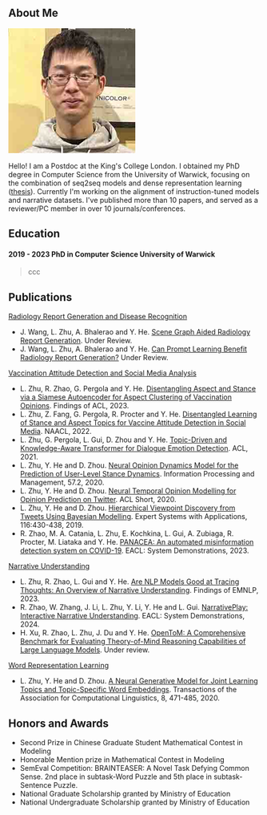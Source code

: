 ## About Me

<img class="profile-picture" src="PhotoMe.jpg">

Hello! I am a Postdoc at the King's College London. I obtained my PhD degree in Computer Science from the University of Warwick, focusing on the combination of seq2seq models and dense representation learning ([thesis](https://wrap.warwick.ac.uk/181632/1/WRAP_Theses_Zhu_2023.pdf)). Currently I'm working on the alignment of instruction-tuned models and narrative datasets. I've published more than 10 papers, and served as a reviewer/PC member in over 10 journals/conferences.

## Education

#### 2019 - 2023            PhD in Computer Science          University of Warwick
> ccc


## Publications

<ins>Radiology Report Generation and Disease Recognition</ins>

- J. Wang, L. Zhu, A. Bhalerao and Y. He. [Scene Graph Aided Radiology Report Generation](https://arxiv.org/abs/2403.05687). Under Review.
- J. Wang, L. Zhu, A. Bhalerao and Y. He. [Can Prompt Learning Benefit Radiology Report Generation?](https://arxiv.org/abs/2308.16269) Under Review.

<ins>Vaccination Attitude Detection and Social Media Analysis</ins>

- L. Zhu, R. Zhao, G. Pergola and Y. He. [Disentangling Aspect and Stance via a Siamese Autoencoder for Aspect Clustering of Vaccination Opinions](https://aclanthology.org/2023.findings-acl.115/). Findings of ACL, 2023.
- L. Zhu, Z. Fang, G. Pergola, R. Procter and Y. He. [Disentangled Learning of Stance and Aspect Topics for Vaccine Attitude Detection in Social Media](https://aclanthology.org/2022.naacl-main.112/). NAACL, 2022.
- L. Zhu, G. Pergola, L. Gui, D. Zhou and Y. He. [Topic-Driven and Knowledge-Aware Transformer for Dialogue Emotion Detection](https://arxiv.org/pdf/2106.01071.pdf). ACL, 2021.
- L. Zhu, Y. He and D. Zhou. [Neural Opinion Dynamics Model for the Prediction of User-Level Stance Dynamics](https://core.ac.uk/download/pdf/199216625.pdf). Information Processing and Management, 57.2, 2020.
- L. Zhu, Y. He and D. Zhou. [Neural Temporal Opinion Modelling for Opinion Prediction on Twitter](https://arxiv.org/pdf/2005.13486.pdf). ACL Short, 2020.
- L. Zhu, Y. He and D. Zhou. [Hierarchical Viewpoint Discovery from Tweets Using Bayesian Modelling](https://s3.eu-west-2.amazonaws.com/somethingx86/papers/Hierarchical-viewpoint-discovery-from-tweets-using-Bayesian-modelling-ESWA18.pdf). Expert Systems with Applications, 116:430-438, 2019.
- R. Zhao, M. A. Catania, L. Zhu, E. Kochkina, L. Gui, A. Zubiaga, R. Procter, M. Liataka and Y. He. [PANACEA: An automated misinformation detection system on COVID-19](https://aclanthology.org/2023.findings-acl.115.pdf). EACL: System Demonstrations, 2023.

<ins>Narrative Understanding</ins>

- L. Zhu, R. Zhao, L. Gui and Y. He. [Are NLP Models Good at Tracing Thoughts: An Overview of Narrative Understanding](https://aclanthology.org/2023.findings-emnlp.677/). Findings of EMNLP, 2023.
- R. Zhao, W. Zhang, J. Li, L. Zhu, Y. Li, Y. He and L. Gui. [NarrativePlay: Interactive Narrative Understanding](https://arxiv.org/pdf/2310.01459.pdf). EACL: System Demonstrations, 2024.
- H. Xu, R. Zhao, L. Zhu, J. Du and Y. He. [OpenToM: A Comprehensive Benchmark for Evaluating Theory-of-Mind Reasoning Capabilities of Large Language Models](https://arxiv.org/pdf/2402.06044.pdf). Under review.

<ins>Word Representation Learning</ins>

- L. Zhu, Y. He and D. Zhou. [A Neural Generative Model for Joint Learning Topics and Topic-Specific Word Embeddings](https://aclanthology.org/2020.tacl-1.31/). Transactions of the Association for Computational Linguistics, 8, 471-485, 2020.


## Honors and Awards

* Second Prize in Chinese Graduate Student Mathematical Contest in Modeling
* Honorable Mention prize in Mathematical Contest in Modeling
* SemEval Competition: BRAINTEASER: A Novel Task Defying Common Sense. 2nd place in subtask-Word Puzzle and 5th place in subtask-Sentence Puzzle.
* National Graduate Scholarship granted by Ministry of Education
* National Undergraduate Scholarship granted by Ministry of Education
